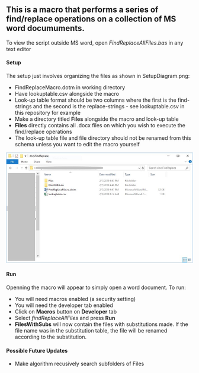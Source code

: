 ## This is a macro that performs a series of find/replace operations on a collection of MS word documuments.

To view the script outside MS word, open *FindReplaceAllFiles.bas* in any text editor

#### Setup

The setup just involves organizing the files as shown in SetupDiagram.png:
* FindReplaceMacro.dotm in working directory
* Have lookuptable.csv alongside the macro
* Look-up table format should be two columns where the first is the find-strings and the second is the replace-strings - see lookuptable.csv in this repository for example
* Make a directory titled **Files** alongside the macro and look-up table
* **Files** directly contains all .docx files on which you wish to execute the find/replace operations
* The look-up table file and file directory should not be renamed from this schema unless you want to edit the macro yourself

![Alt](/SetupDiagram.png "Setup Diagram")

#### Run

Openning the macro will appear to simply open a word document.  To run:
* You will need macros enabled (a security setting)
* You will need the developer tab enabled
* Click on **Macros** button on **Developer** tab
* Select *findReplaceAllFiles* and press **Run**
* **FilesWithSubs** will now contain the files with substitutions made. If the file name was in the substitution table, the file will be renamed according to the substitution.

#### Possible Future Updates

* Make algorithm recusively search subfolders of Files